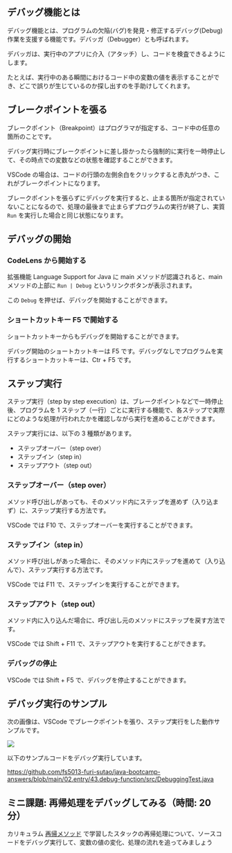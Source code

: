 ## デバッグ機能とは

デバッグ機能とは、プログラムの欠陥(バグ)を発見・修正するデバッグ(Debug)作業を支援する機能です。デバッガ（Debugger）とも呼ばれます。

デバッガは、実行中のアプリに介入（アタッチ）し、コードを検査できるようにします。

たとえば、実行中のある瞬間におけるコード中の変数の値を表示することができ、どこで誤りが生じているのか探し出すのを手助けしてくれます。

## ブレークポイントを張る

ブレークポイント（Breakpoint）はプログラマが指定する、コード中の任意の箇所のことです。

デバッグ実行時にブレークポイントに差し掛かったら強制的に実行を一時停止して、その時点での変数などの状態を確認することができます。

VSCode の場合は、コードの行頭の左側余白をクリックすると赤丸がつき、これがブレークポイントになります。

ブレークポイントを張らずにデバッグを実行すると、止まる箇所が指定されていないことになるので、処理の最後まで止まらずプログラムの実行が終了し、実質 `Run` を実行した場合と同じ状態になります。

## デバッグの開始

### CodeLens から開始する

拡張機能 Language Support for Java に main メソッドが認識されると、main メソッドの上部に `Run | Debug` というリンクボタンが表示されます。

この `Debug` を押せば、デバッグを開始することができます。

### ショートカットキー F5 で開始する

ショートカットキーからもデバッグを開始することができます。

デバッグ開始のショートカットキーは F5 です。デバッグなしでプログラムを実行するショートカットキーは、Ctr + F5 です。

## ステップ実行

ステップ実行（step by step execution）は、ブレークポイントなどで一時停止後、プログラムを 1 ステップ（一行）ごとに実行する機能で、各ステップで実際にどのような処理が行われたかを確認しながら実行を進めることができます。

ステップ実行には、以下の 3 種類があります。

- ステップオーバー（step over）
- ステップイン（step in）
- ステップアウト（step out）

### ステップオーバー（step over）

メソッド呼び出しがあっても、そのメソッド内にステップを進めず（入り込まず）に、ステップ実行する方法です。

VSCode では F10 で、ステップオーバーを実行することができます。

### ステップイン（step in）

メソッド呼び出しがあった場合に、そのメソッド内にステップを進めて（入り込んで）、ステップ実行する方法です。

VSCode では F11 で、ステップインを実行することができます。

### ステップアウト（step out）

メソッド内に入り込んだ場合に、呼び出し元のメソッドにステップを戻す方法です。

VSCode では Shift + F11 で、ステップアウトを実行することができます。

### デバッグの停止

VSCode では Shift + F5 で、デバッグを停止することができます。

## デバッグ実行のサンプル

次の画像は、VSCode でブレークポイントを張り、ステップ実行をした動作サンプルです。

![](./images/debug_java_in_vscode.gif)

以下のサンプルコードをデバッグ実行しています。

https://github.com/fs5013-furi-sutao/java-bootcamp-answers/blob/main/02.entry/43.debug-function/src/DebuggingTest.java

## ミニ課題: 再帰処理をデバッグしてみる（時間: 20 分）

カリキュラム [再帰メソッド](https://fs5013-furi-sutao.github.io/java-bootcamp/entry/41-recursive-method) で学習したスタックの再帰処理について、ソースコードをデバッグ実行して、変数の値の変化、処理の流れを追ってみましょう
